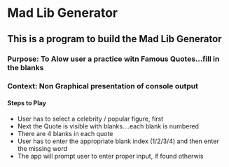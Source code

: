 # Mad Lib Generator

## This is a program to build the Mad Lib Generator

### Purpose: To Alow user a practice witn Famous Quotes...fill in the blanks

### Context: Non Graphical presentation of console output

#### Steps to Play

* User has to select a celebrity / popular figure, first
* Next the Quote is visible with blanks....each blank is numbered
* There are 4 blanks in each quote
* User has to enter the appropriate blank index (1/2/3/4) and then enter the missing word
* The app will prompt user to enter proper input, if found otherwis
